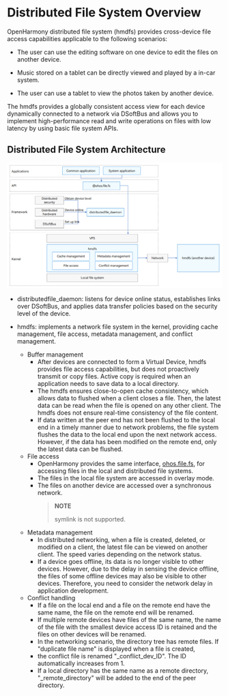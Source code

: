# Distributed File System Overview

OpenHarmony distributed file system (hmdfs) provides cross-device file access capabilities applicable to the following scenarios:

- The user can use the editing software on one device to edit the files on another device.

- Music stored on a tablet can be directly viewed and played by a in-car system.

- The user can use a tablet to view the photos taken by another device.

The hmdfs provides a globally consistent access view for each device dynamically connected to a network via DSoftBus and allows you to implement high-performance read and write operations on files with low latency by using basic file system APIs.

## Distributed File System Architecture

![Distributed File System Architecture](figures/distributed-file-system-architecture.png)

- distributedfile_daemon: listens for device online status, establishes links over DSoftBus, and applies data transfer policies based on the security level of the device.

- hmdfs: implements a network file system in the kernel, providing cache management, file access, metadata management, and conflict management.
  - Buffer management
    - After devices are connected to form a Virtual Device, hmdfs provides file access capabilities, but does not proactively transmit or copy files. Active copy is required when an application needs to save data to a local directory.
    - The hmdfs ensures close-to-open cache consistency, which allows data to flushed when a client closes a file. Then, the latest data can be read when the file is opened on any other client. The hmdfs does not ensure real-time consistency of the file content.
    - If data written at the peer end has not been flushed to the local end in a timely manner due to network problems, the file system flushes the data to the local end upon the next network access. However, if the data has been modified on the remote end, only the latest data can be flushed.
  - File access
    - OpenHarmony provides the same interface, [ohos.file.fs](../reference/apis/js-apis-file-fs.md), for accessing files in the local and distributed file systems.
    - The files in the local file system are accessed in overlay mode.
    - The files on another device are accessed over a synchronous network.
        > **NOTE**
        >
        > symlink is not supported.
  - Metadata management
    - In distributed networking, when a file is created, deleted, or modified on a client, the latest file can be viewed on another client. The speed varies depending on the network status.
    - If a device goes offline, its data is no longer visible to other devices. However, due to the delay in sensing the device offline, the files of some offline devices may also be visible to other devices. Therefore, you need to consider the network delay in application development.
  - Conflict handling
    - If a file on the local end and a file on the remote end have the same name, the file on the remote end will be renamed.
    - If multiple remote devices have files of the same name, the name of the file with the smallest device access ID is retained and the files on other devices will be renamed.
    - In the networking scenario, the directory tree has remote files. If "duplicate file name" is displayed when a file is created,
    - the conflict file is renamed "_conflict_dev_ID". The ID automatically increases from 1.
    - If a local directory has the same name as a remote directory, "_remote_directory" will be added to the end of the peer directory.
